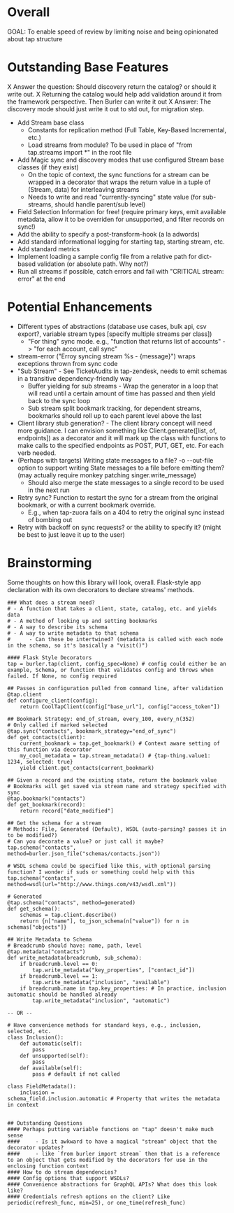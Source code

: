 # Overall
GOAL: To enable speed of review by limiting noise and being opinionated about tap structure

# Outstanding Base Features
X Answer the question: Should discovery return the catalog? or should it write out.
  X Returning the catalog would help add validation around it from the framework perspective. Then Burler can write it out
  X Answer: The discovery mode should just write it out to std out, for migration step.
- Add Stream base class
  - Constants for replication method (Full Table, Key-Based Incremental, etc.)
  - Load streams from module? To be used in place of "from tap.streams import *" in the root file
- Add Magic sync and discovery modes that use configured Stream base classes (if they exist)
  - On the topic of context, the sync functions for a stream can be wrapped in a decorator that wraps the return value in a tuple of (Stream, data) for interleaving streams
  - Needs to write and read "currently-syncing" state value (for sub-streams, should handle parent/sub level)
- Field Selection Information for free! (require primary keys, emit available metadata, allow it to be overriden for unsupported, and filter records on sync!)
- Add the ability to specify a post-transform-hook (a la adwords)
- Add standard informational logging for starting tap, starting stream, etc.
- Add standard metrics
- Implement loading a sample config file from a relative path for dict-based validation (or absolute path. Why not?)
- Run all streams if possible, catch errors and fail with "CRITICAL stream: error" at the end

# Potential Enhancements
- Different types of abstractions (database use cases, bulk api, csv export?, variable stream types [specify multiple streams per class])
  - "For thing" sync mode. e.g., "function that returns list of accounts" -> "for each account, call sync"
- stream-error ("Erroy syncing stream %s - {message}") wraps exceptions thrown from sync code
- "Sub Stream" - See TicketAudits in tap-zendesk, needs to emit schemas in a transitive dependency-friendly way
  - Buffer yielding for sub streams - Wrap the generator in a loop that will read until a certain amount of time has passed and then yield back to the sync loop
  - Sub stream split bookmark tracking, for dependent streams, bookmarks should roll up to each parent level above the last
- Client library stub generation? - The client library concept will need more guidance. I can envision something like Client.generate([list, of, endpoints]) as a decorator and it will mark up the class with functions to make calls to the specified endpoints as POST, PUT, GET, etc. For each verb needed.
- (Perhaps with targets) Writing state messages to a file? -o --out-file option to support writing State messages to a file before emitting them? (may actually require monkey patching singer.write_message)
  - Should also merge the state messages to a single record to be used in the next run
- Retry sync? Function to restart the sync for a stream from the original bookmark, or with a current bookmark override.
  - E.g., when tap-zuora fails on a 404 to retry the original sync instead of bombing out
- Retry with backoff on sync requests? or the ability to specify it? (might be best to just leave it up to the user)

# Brainstorming

Some thoughts on how this library will look, overall. Flask-style app declaration with its own decorators to declare streams' methods.

```
### What does a stream need?
# - A function that takes a client, state, catalog, etc. and yields data
# - A method of looking up and setting bookmarks
# - A way to describe its schema
# - A way to write metadata to that schema
#      - Can these be intertwined? (metadata is called with each node in the schema, so it's basically a "visit()")

#### Flask Style Decorators
tap = burler.tap(client, config_spec=None) # config could either be an example, Schema, or function that validates config and throws when failed. If None, no config required

## Passes in configuration pulled from command line, after validation
@tap.client
def configure_client(config):
    return CoolTapClient(config["base_url"], config["access_token"])

## Bookmark Strategy: end_of_stream, every_100, every_n(352)
# Only called if marked selected
@tap.sync("contacts", bookmark_strategy="end_of_sync")
def get_contacts(client):
    current_bookmark = tap.get_bookmark() # Context aware setting of this function via decorator
    my_cool_metadata = tap.stream_metadata() # {tap-thing.value1: 1234, selected: true}
    yield client.get_contacts(current_bookmark)

## Given a record and the existing state, return the bookmark value
# Bookmarks will get saved via stream name and strategy specified with sync
@tap.bookmark("contacts")
def get_bookmark(record):
    return record["date_modified"]

## Get the schema for a stream
# Methods: File, Generated (Default), WSDL (auto-parsing? passes it in to be modified?)
# Can you decorate a value? or just call it maybe?
tap.schema("contacts", method=burler.json_file("schemas/contacts.json"))

# WSDL schema could be specified like this, with optional parsing function? I wonder if suds or something could help with this
tap.schema("contacts", method=wsdl(url="http://www.things.com/v43/wsdl.xml"))

# Generated
@tap.schema("contacts", method=generated)
def get_schema():
    schemas = tap.client.describe()
    return {n["name"], to_json_schema(n["value"]) for n in schemas["objects"]}

## Write Metadata to Schema
# Breadcrumb should have: name, path, level
@tap.metadata("contacts")
def write_metadata(breadcrumb, sub_schema):
    if breadcrumb.level == 0:
        tap.write_metadata("key_properties", ["contact_id"])
    if breadcrumb.level == 1:
        tap.write_metadata("inclusion", "available")
    if breadcrumb.name in tap.key_properties: # In practice, inclusion automatic should be handled already
        tap.write_metadata("inclusion", "automatic")

-- OR --

# Have convenience methods for standard keys, e.g., inclusion, selected, etc.
class Inclusion():
    def automatic(self):
        pass
    def unsupported(self):
        pass
    def available(self):
        pass # default if not called

class FieldMetadata():
    inclusion =
schema_field.inclusion.automatic # Property that writes the metadata in context


## Outstanding Questions
#### Perhaps putting variable functions on "tap" doesn't make much sense
####     - Is it awkward to have a magical "stream" object that the decorator updates?
####     - like `from burler import stream` then that is a reference to an object that gets modified by the decorators for use in the enclosing function context
#### How to do stream dependencies?
#### Config options that support WSDLs?
#### Convenience abstractions for GraphQL APIs? What does this look like?
#### Credentials refresh options on the client? Like periodic(refresh_func, min=25), or one_time(refresh_func)
```
